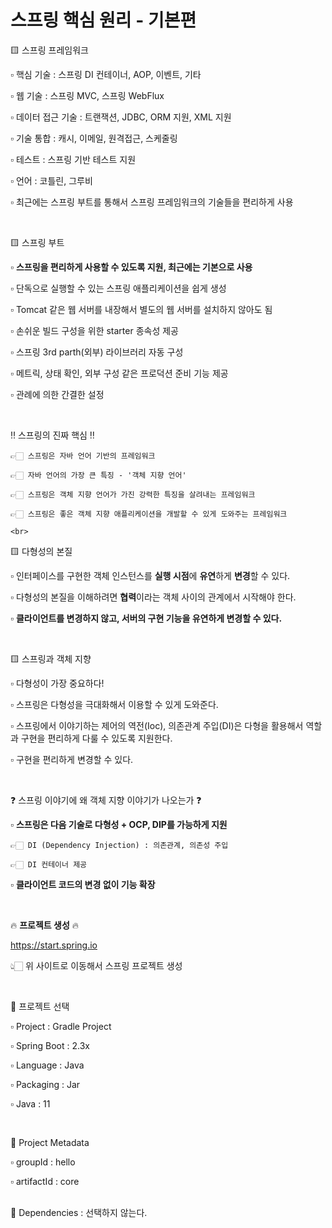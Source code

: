 # 스프링 핵심 원리 - 기본편


🟨 스프링 프레임워크

  ▫️ 핵심 기술 : 스프링 DI 컨테이너, AOP, 이벤트, 기타
  
  ▫️ 웹 기술 : 스프링 MVC, 스프링 WebFlux
  
  ▫️ 데이터 접근 기술 : 트랜잭션, JDBC, ORM 지원, XML 지원
  
  ▫️ 기술 통합 : 캐시, 이메일, 원격접근, 스케줄링
  
  ▫️ 테스트 : 스프링 기반 테스트 지원
  
  ▫️ 언어 : 코틀린, 그루비
  
  ▫️ 최근에는 스프링 부트를 통해서 스프링 프레임워크의 기술들을 편리하게 사용
  
  
<br>
  
🟨 스프링 부트

  ▫️ **스프링을 편리하게 사용할 수 있도록 지원, 최근에는 기본으로 사용**
  
  ▫️ 단독으로 실행할 수 있는 스프링 애플리케이션을 쉽게 생성
  
  ▫️ Tomcat 같은 웹 서버를 내장해서 별도의 웹 서버를 설치하지 않아도 됨
  
  ▫️ 손쉬운 빌드 구성을 위한 starter 종속성 제공
  
  ▫️ 스프링 3rd parth(외부) 라이브러리 자동 구성
  
  ▫️ 메트릭, 상태 확인, 외부 구성 같은 프로덕션 준비 기능 제공
  
  ▫️ 관례에 의한 간결한 설정
  
  <br>
  
  ‼️ 스프링의 진짜 핵심 ‼️
  
    👉🏻 스프링은 자바 언어 기반의 프레임워크
    
    👉🏻 자바 언어의 가장 큰 특징 - '객체 지향 언어'
    
    👉🏻 스프링은 객체 지향 언어가 가진 강력한 특징을 살려내는 프레임워크
    
    👉🏻 스프링은 좋은 객체 지향 애플리케이션을 개발할 수 있게 도와주는 프레임워크
    
    <br>
    
🟨 다형성의 본질

  ▫️ 인터페이스를 구현한 객체 인스턴스를 **실행 시점**에 **유연**하게 **변경**할 수 있다.
  
  ▫️ 다형성의 본질을 이해하려면 **협력**이라는 객체 사이의 관계에서 시작해야 한다.
  
  ▫️ **클라이언트를 변경하지 않고, 서버의 구현 기능을 유연하게 변경할 수 있다.**
  
  
  <br>

🟨 스프링과 객체 지향

  ▫️ 다형성이 가장 중요하다!
  
  ▫️ 스프링은 다형성을 극대화해서 이용할 수 있게 도와준다.
  
  ▫️ 스프링에서 이야기하는 제어의 역전(Ioc), 의존관계 주입(DI)은 다형을 활용해서 역할과 구현을 편리하게 다룰 수 있도록 지원한다.
  
  ▫️ 구현을 편리하게 변경할 수 있다.
  
  
<br>

❓ 스프링 이야기에 왜 객체 지향 이야기가 나오는가 ❓

  ▫️ **스프링은 다음 기술로 다형성 + OCP, DIP를 가능하게 지원**
  
    👉🏻 DI (Dependency Injection) : 의존관계, 의존성 주입
    
    👉🏻 DI 컨테이너 제공
    
  ▫️ **클라이언트 코드의 변경 없이 기능 확장**
  


<br>

🔥 **프로젝트 생성** 🔥

https://start.spring.io

👆🏻 위 사이트로 이동해서 스프링 프로젝트 생성

<br>

📄 프로젝트 선택

  ▫️ Project : Gradle Project
  
  ▫️ Spring Boot : 2.3x
  
  ▫️ Language : Java
  
  ▫️ Packaging : Jar
  
  ▫️ Java : 11
  
  <br>

📄 Project Metadata

  ▫️ groupId : hello
  
  ▫️ artifactId : core
  
 
 <br>
📄 Dependencies : 선택하지 않는다.


  
  
  
  
  
  
  

  
  
